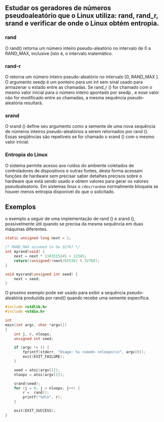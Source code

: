 ## Estudar os geradores de números pseudoaleatório que o Linux utiliza: rand, rand_r, srand e verificar de onde o Linux obtém entropia.

### rand
O rand() retorna um número inteiro pseudo-aleatório no intervalo de 0 a RAND_MAX, inclusive (isto é, o intervalo matemático.

### rand-r
O retorna um número inteiro pseudo-aleatório no intervalo [0, RAND_MAX ]. O argumento seedp é um ponteiro para um int sem sinal usado para armazenar o estado entre as chamadas. Se rand_r () for chamado com o mesmo valor inicial para o número inteiro apontado por seedp , e esse valor não for modificado entre as chamadas, a mesma sequência pseudo-aleatória resultará.

### srand
O srand () define seu argumento como a semente de uma nova sequência de números inteiros pseudo-aleatórios a serem retornados por rand (). Essas seqüências são repetíveis se for chamado o srand () com o mesmo valor inicial.

### Entropia do Linux

O sistema permite acesso aos ruídos do ambiente coletados de controladores de dispositivos e outras fontes, desta forma acessam funções de hardware sem precisar saber detalhes precisos sobre o hardware que está sendo usado  e obtem valores para gerar os valores pseudoaleatorio. Em sistemas linux o ```/dev/random``` normalmente bloqueia se houver menos entropia disponível do que o solicitado.

## Exemplos
 
o exemplo a seguir de uma implementação de rand () e srand (), possivelmente útil quando se precisa da mesma sequência em duas máquinas diferentes.

```c
static unsigned long next = 1;

/* RAND_MAX assumed to be 32767 */
int myrand(void) {
    next = next * 1103515245 + 12345;
    return((unsigned)(next/65536) % 32768);
}

void mysrand(unsigned int seed) {
    next = seed;
}

``` 
O proximo exemplo pode ser usado para exibir a sequência pseudo-aleatória produzida por rand() quando recebe uma semente específica. 

```c
#include <stdlib.h>
#include <stdio.h>

int
main(int argc, char *argv[])
{
    int j, r, nloops;
    unsigned int seed;

    if (argc != 3) {
        fprintf(stderr, "Usage: %s <seed> <nloops>\n", argv[0]);
        exit(EXIT_FAILURE);
    }

    seed = atoi(argv[1]);
    nloops = atoi(argv[2]);

    srand(seed);
    for (j = 0; j < nloops; j++) {
        r =  rand();
        printf("%d\n", r);
    }

    exit(EXIT_SUCCESS);
}
``` 
